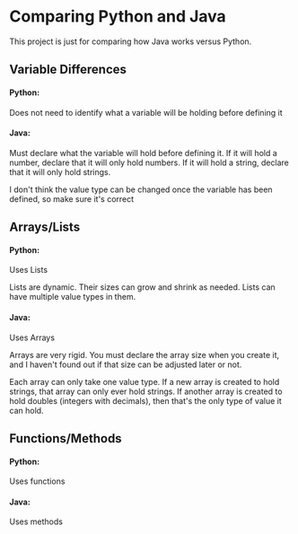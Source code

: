 # Comparing Python and Java

This project is just for comparing how Java works versus Python.

## Variable Differences

#### Python:
Does not need to identify what a variable will be holding before defining it

#### Java:
Must declare what the variable will hold before defining it. If it will hold a number, declare that it will only hold numbers. If it will hold a string, declare
that it will only hold strings.

I don't think the value type can be changed once the variable has been defined, so make sure it's correct

## Arrays/Lists

#### Python:
Uses Lists

Lists are dynamic. Their sizes can grow and shrink as needed. Lists can have multiple value types in them.

#### Java:
Uses Arrays

Arrays are very rigid. You must declare the array size when you create it, and I haven't found out if that size can be adjusted later or not.

Each array can only take one value type. If a new array is created to hold strings,
that array can only ever hold strings. If another array is created to hold doubles (integers with decimals), then that's the only type of value it can hold.

## Functions/Methods

#### Python:
Uses functions

#### Java:
Uses methods
